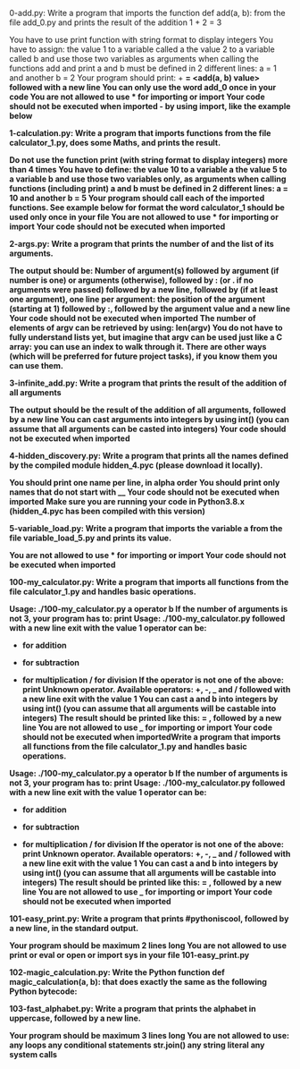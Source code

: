 <!-- @format -->

0-add.py: Write a program that imports the function def add(a, b): from the file add_0.py and prints the result of the addition 1 + 2 = 3

You have to use print function with string format to display integers
You have to assign:
the value 1 to a variable called a
the value 2 to a variable called b
and use those two variables as arguments when calling the functions add and print
a and b must be defined in 2 different lines: a = 1 and another b = 2
Your program should print: <a value> + <b value> = <add(a, b) value> followed with a new line
You can only use the word add_0 once in your code
You are not allowed to use \* for importing or **import**
Your code should not be executed when imported - by using **import**, like the example below

1-calculation.py: Write a program that imports functions from the file calculator_1.py, does some Maths, and prints the result.

Do not use the function print (with string format to display integers) more than 4 times
You have to define:
the value 10 to a variable a
the value 5 to a variable b
and use those two variables only, as arguments when calling functions (including print)
a and b must be defined in 2 different lines: a = 10 and another b = 5
Your program should call each of the imported functions. See example below for format
the word calculator_1 should be used only once in your file
You are not allowed to use \* for importing or **import**
Your code should not be executed when imported

2-args.py: Write a program that prints the number of and the list of its arguments.

The output should be:
Number of argument(s) followed by argument (if number is one) or arguments (otherwise), followed by
: (or . if no arguments were passed) followed by
a new line, followed by (if at least one argument),
one line per argument:
the position of the argument (starting at 1) followed by :, followed by the argument value and a new line
Your code should not be executed when imported
The number of elements of argv can be retrieved by using: len(argv)
You do not have to fully understand lists yet, but imagine that argv can be used just like a C array: you can use an index to walk through it. There are other ways (which will be preferred for future project tasks), if you know them you can use them.

3-infinite_add.py: Write a program that prints the result of the addition of all arguments

The output should be the result of the addition of all arguments, followed by a new line
You can cast arguments into integers by using int() (you can assume that all arguments can be casted into integers)
Your code should not be executed when imported

4-hidden_discovery.py: Write a program that prints all the names defined by the compiled module hidden_4.pyc (please download it locally).

You should print one name per line, in alpha order
You should print only names that do not start with \_\_
Your code should not be executed when imported
Make sure you are running your code in Python3.8.x (hidden_4.pyc has been compiled with this version)

5-variable_load.py: Write a program that imports the variable a from the file variable_load_5.py and prints its value.

You are not allowed to use \* for importing or **import**
Your code should not be executed when imported

100-my_calculator.py: Write a program that imports all functions from the file calculator_1.py and handles basic operations.

Usage: ./100-my_calculator.py a operator b
If the number of arguments is not 3, your program has to:
print Usage: ./100-my_calculator.py <a> <operator> <b> followed with a new line
exit with the value 1
operator can be:

- for addition

* for subtraction

- for multiplication
  / for division
  If the operator is not one of the above:
  print Unknown operator. Available operators: +, -, _ and / followed with a new line
  exit with the value 1
  You can cast a and b into integers by using int() (you can assume that all arguments will be castable into integers)
  The result should be printed like this: <a> <operator> <b> = <result>, followed by a new line
  You are not allowed to use _ for importing or **import**
  Your code should not be executed when importedWrite a program that imports all functions from the file calculator_1.py and handles basic operations.

Usage: ./100-my_calculator.py a operator b
If the number of arguments is not 3, your program has to:
print Usage: ./100-my_calculator.py <a> <operator> <b> followed with a new line
exit with the value 1
operator can be:

- for addition

* for subtraction

- for multiplication
  / for division
  If the operator is not one of the above:
  print Unknown operator. Available operators: +, -, _ and / followed with a new line
  exit with the value 1
  You can cast a and b into integers by using int() (you can assume that all arguments will be castable into integers)
  The result should be printed like this: <a> <operator> <b> = <result>, followed by a new line
  You are not allowed to use _ for importing or **import**
  Your code should not be executed when imported

101-easy_print.py: Write a program that prints #pythoniscool, followed by a new line, in the standard output.

Your program should be maximum 2 lines long
You are not allowed to use print or eval or open or import sys in your file 101-easy_print.py

102-magic_calculation.py:
Write the Python function def magic_calculation(a, b): that does exactly the same as the following Python bytecode:

103-fast_alphabet.py: Write a program that prints the alphabet in uppercase, followed by a new line.

Your program should be maximum 3 lines long
You are not allowed to use:
any loops
any conditional statements
str.join()
any string literal
any system calls
